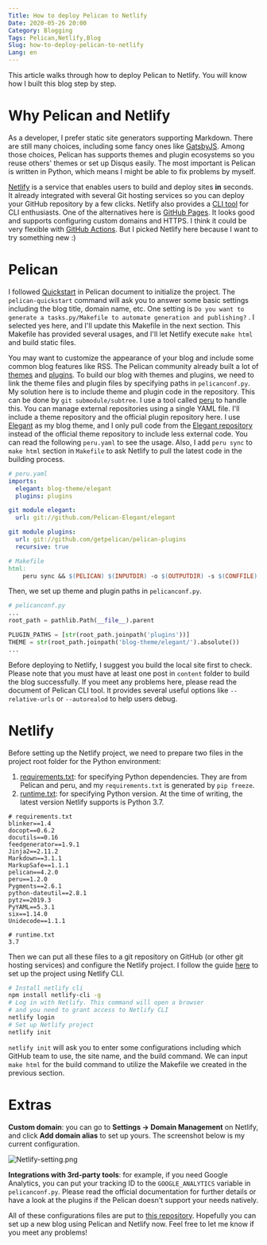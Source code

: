 ```yaml
---
Title: How to deploy Pelican to Netlify
Date: 2020-05-26 20:00
Category: Blogging
Tags: Pelican,Netlify,Blog
Slug: how-to-deploy-pelican-to-netlify
Lang: en
---
```


This article walks through how to deploy Pelican to Netlify. You will know how I built this blog step by step.

# Why Pelican and Netlify

As a developer, I prefer static site generators supporting Markdown. There are still many choices, including some fancy ones like [GatsbyJS]([https://www.gatsbyjs.org/](https://www.gatsbyjs.org/)). Among those choices, Pelican has supports themes and plugin ecosystems so you reuse others' themes or set up Disqus easily. The most important is Pelican is written in Python, which means I might be able to fix problems by myself.

[Netlify]([https://www.netlify.com/](https://www.netlify.com/)) is a service that enables users to build and deploy sites **in** seconds. It already integrated with several Git hosting services so you can deploy your GitHub repository by a few clicks. Netlify also provides a [CLI tool]([https://docs.netlify.com/cli/get-started/](https://docs.netlify.com/cli/get-started/)) for CLI enthusiasts. One of the alternatives here is [GitHub Pages]([https://pages.github.com/](https://pages.github.com/)). It looks good and supports configuring custom domains and HTTPS. I think it could be very flexible with [GitHub Actions]([https://github.com/peaceiris/actions-gh-pages](https://github.com/peaceiris/actions-gh-pages)). But I picked Netlify here because I want to try something new :)

# Pelican

I followed [Quickstart]([https://docs.getpelican.com/en/stable/quickstart.html](https://docs.getpelican.com/en/stable/quickstart.html)) in Pelican document to initialize the project. The `pelican-quickstart` command will ask you to answer some basic settings including the blog title, domain name, etc. One setting is `Do you want to generate a tasks.py/Makefile to automate generation and publishing?` . I selected yes here, and I'll update this Makefile in the next section. This Makefile has provided several usages,  and I'll let Netlify execute `make html` and build static files.

You may want to customize the appearance of your blog and include some common blog features like RSS. The Pelican community already built a lot of [themes]([https://github.com/getpelican/pelican-themes](https://github.com/getpelican/pelican-themes)) and [plugins]([https://github.com/getpelican/pelican-plugins](https://github.com/getpelican/pelican-plugins)). To build our blog with themes and plugins, we need to link the theme files and plugin files by specifying paths in `pelicanconf.py`. My solution here is to include theme and plugin code in the repository. This can be done by `git submodule/subtree`. I use a tool called [peru]([https://github.com/buildinspace/peru](https://github.com/buildinspace/peru)) to handle this. You can manage external repositories using a single YAML file. I'll include a theme repository and the official plugin repository here. I use [Elegant]([https://elegant.oncrashreboot.com/](https://elegant.oncrashreboot.com/)) as my blog theme, and I only pull code from the [Elegant repository]([https://github.com/Pelican-Elegant/elegant.git](https://github.com/Pelican-Elegant/elegant.git)) instead of the official theme repository to include less external code. You can read the following `peru.yaml` to see the usage. Also, I add `peru sync` to `make html` section in `Makefile` to ask Netlify to pull the latest code in the building process.

```yaml
# peru.yaml
imports:
  elegant: blog-theme/elegant
  plugins: plugins

git module elegant:
  url: git://github.com/Pelican-Elegant/elegant

git module plugins:
  url: git://github.com/getpelican/pelican-plugins
  recursive: true
```

```makefile
# Makefile
html:
    peru sync && $(PELICAN) $(INPUTDIR) -o $(OUTPUTDIR) -s $(CONFFILE) $(PELICANOPTS)
```

Then, we set up theme and plugin paths in `pelicanconf.py`.

```python
# pelicanconf.py
...
root_path = pathlib.Path(__file__).parent

PLUGIN_PATHS = [str(root_path.joinpath('plugins'))]
THEME = str(root_path.joinpath('blog-theme/elegant/').absolute())
...
```

Before deploying to Netlify, I suggest you build the local site first to check. Please note that you must have at least one post in `content` folder to build the blog successfully. If you meet any problems here, please read the document of Pelican CLI tool. lt provides several useful options like `--relative-urls` or `--autorealod` to help users debug.

# Netlify

Before setting up the Netlify project, we need to prepare two files in the project root folder for the Python environment:

1. [requirements.txt]([https://github.com/jkw552403/mcko-blog/blob/8c08bbb60ddfc786588c22b1f8a241b52b33384f/requirements.txt](https://github.com/jkw552403/mcko-blog/blob/8c08bbb60ddfc786588c22b1f8a241b52b33384f/requirements.txt)): for specifying Python dependencies. They are from Pelican and peru, and my `requirements.txt` is generated by `pip freeze`. 
2. [runtime.txt]([https://github.com/jkw552403/mcko-blog/blob/8c08bbb60ddfc786588c22b1f8a241b52b33384f/runtime.txt](https://github.com/jkw552403/mcko-blog/blob/8c08bbb60ddfc786588c22b1f8a241b52b33384f/runtime.txt)): for specifying Python version. At the time of writing, the latest version Netlify supports is Python 3.7.

```
# requirements.txt
blinker==1.4
docopt==0.6.2
docutils==0.16
feedgenerator==1.9.1
Jinja2==2.11.2
Markdown==3.1.1
MarkupSafe==1.1.1
pelican==4.2.0
peru==1.2.0
Pygments==2.6.1
python-dateutil==2.8.1
pytz==2019.3
PyYAML==5.3.1
six==1.14.0
Unidecode==1.1.1
```

```
# runtime.txt
3.7
```

Then we can put all these files to a git repository on GitHub (or other git hosting services) and configure the Netlify project. I follow the guide [here]([https://docs.netlify.com/cli/get-started](https://docs.netlify.com/cli/get-started)) to set up the project using Netlify CLI.

```bash
# Install netlify cli
npm install netlify-cli -g
# Log in with Netlify. This command will open a browser
# and you need to grant access to Netlify CLI
netlify login
# Set up Netlify project
netlify init
```

`netlify init` will ask you to enter some configurations including which GitHub team to use, the site name, and the build command. We can input `make html` for the build command to utilize the Makefile we created in the previous section.

# Extras

**Custom domain**: you can go to **Settings → Domain Management** on Netlify, and click **Add domain alias** to set up yours. The screenshot below is my current configuration.

![Netlify-setting.png]({static}/images/Netlify-setting.png)

**Integrations with 3rd-party tools**: for example, if you need Google Analytics, you can put your tracking ID to the `GOOGLE_ANALYTICS` variable in `pelicanconf.py`. Please read the official documentation for further details or have a look at the plugins if the Pelican doesn't support your needs natively.

All of these configurations files are put to [this repository](https://github.com/jkw552403/mcko-blog). Hopefully you can set up a new blog using Pelican and Netlify now. Feel free to let me know if you meet any problems!
